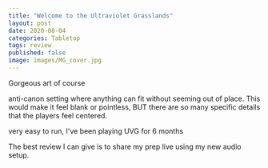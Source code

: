 ```yaml
---
title: "Welcome to the Ultraviolet Grasslands"
layout: post
date: 2020-08-04
categories: Tabletop
tags: review
published: false
image: images/MG_cover.jpg
---
```


Gorgeous art of course

anti-canon setting where anything can fit without seeming out of place. This would make it feel blank or pointless, BUT there are so many specific details that the players feel centered.

very easy to run, I've been playing UVG for 6 months

The best review I can give is to share my prep live using my new audio setup.
